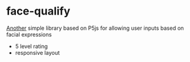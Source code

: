 # face-qualify

[Another](https://github.com/hspencer/face_input) simple library based on P5js for allowing user inputs based on facial expressions

- 5 level rating
- responsive layout